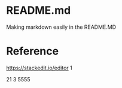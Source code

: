 # README.md
Making markdown easily in the README.MD

# Reference 
https://stackedit.io/editor
1

21
3 5555